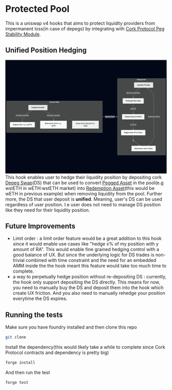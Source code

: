 # Protected Pool
This is a uniswap v4 hooks that aims to protect liquidity providers from impermanent loss(in case of depegs) by integrating with [Cork Protocol Peg Stability Module](https://docs.cork.tech/core-concepts/peg-stability-module).

## Unified Position Hedging
![hook diagram](docs/diagram.png)
This hook enables user to hedge their liquidity position by depositing cork [Depeg Swap](https://docs.cork.tech/core-concepts/depeg-swap)(DS) that can be used to convert [Pegged Asset](https://docs.cork.tech/core-concepts/pegged-asset) in the pool(e.g wstETH in wETH:wstETH market) into [Redemption Asset](https://docs.cork.tech/core-concepts/redemption-asset)(this would be wETH in previous example) when removing liquidity from the pool. Further more, the DS that user deposit is **unified**. Meaning, user's DS can be used regardless of user position. I.e user does not need to manage DS position like they need for their liquidity position.


## Future Improvements
- Limit order : a limit order feature would be a great addition to this hook since it would enable use cases like "hedge x% of my position with y amount of RA". This would enable fine grained hedging control with a good balance of UX. But since the underlying logic for DS trades is non-trivial combined with time constraint and the need for an embedded AMM inside the the hook meant this feature would take too much time to complete.
- a way to perpetually hedge position without re-depositing DS :  currently, the hook only support depositing the DS directly. This means for now, you need to manually buy the DS and deposit them into the hook which create UX friction. And you also need to manually rehedge your position everytime the DS expires.

## Running the tests
Make sure you have foundry installed and then clone this repo
```bash
git clone
```
Install the dependency(this would likely take a while to complete since Cork Protocol contracts and dependency is pretty big)
```bash
forge install
```
And then run the test
```bash
forge test
```
